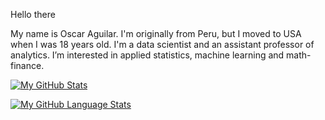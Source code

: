 Hello there

My name is Oscar Aguilar. I'm originally from Peru, but I moved to USA when I was 18 years old. I'm a data scientist and an assistant professor of analytics. I’m interested in applied statistics, machine learning and math-finance.

[![My GitHub Stats](https://github-readme-stats.vercel.app/api/?username=oscarm524&count_private=true&theme=tokyonight&showicons=true)]()

[![My GitHub Language Stats](https://github-readme-stats.vercel.app/api/top-langs/?username=oscarm524&langs_count=5&theme=tokyonight)]()


<!---
oscarm524/oscarm524 is a ✨ special ✨ repository because its `README.md` (this file) appears on your GitHub profile.
You can click the Preview link to take a look at your changes.
--->
